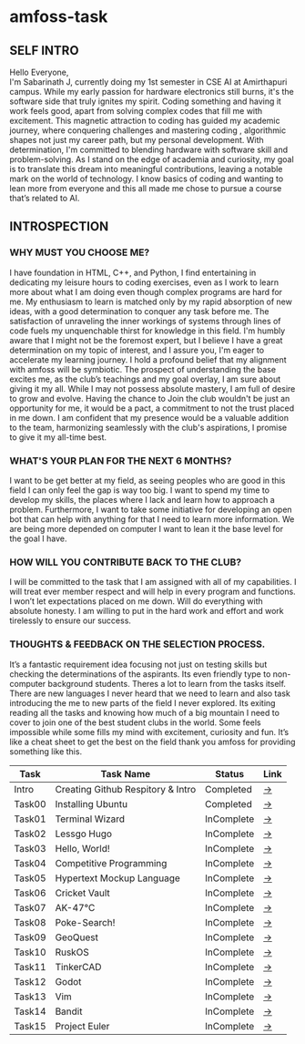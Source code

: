 # amfoss-task

## SELF INTRO
Hello Everyone,<br>
I'm Sabarinath J, currently doing my 1st semester in CSE AI at Amirthapuri campus. While my early passion for hardware electronics still burns, it's the software side that truly ignites my spirit. Coding something and having it work feels good, apart from solving complex codes that fill me with excitement. This magnetic attraction to coding has guided my academic journey, where conquering challenges and mastering coding , algorithmic shapes not just my career path, but my personal development. With determination, I'm committed to blending hardware with software skill and problem-solving. As I stand on the edge of academia and curiosity, my goal is to translate this dream into meaningful contributions, leaving a notable mark on the world of technology. I know basics of coding and wanting to lean more from everyone and this all made me chose to pursue a course that’s related to AI.

## INTROSPECTION
### WHY MUST YOU CHOOSE ME?
I have foundation in HTML, C++, and Python, I find entertaining in dedicating my leisure hours to coding exercises, even as I work to learn more about what I am doing even though complex programs are hard for me. My enthusiasm to learn is matched only by my rapid absorption of new ideas, with a good determination to conquer any task before me. The satisfaction of unraveling the inner workings of systems through lines of code fuels my unquenchable thirst for knowledge in this field. I'm humbly aware that I might not be the foremost expert, but I believe I have a great determination on my topic of interest, and I assure you, I'm eager to accelerate my learning journey. I hold a profound belief that my alignment with amfoss will be symbiotic. The prospect of understanding the base excites me, as the club’s teachings and my goal overlay, I am sure about giving it my all. While I may not possess absolute mastery, I am full of desire to grow and evolve. Having the chance to Join the club wouldn't be just an opportunity for me, it would be a pact, a commitment to not the trust placed in me down. I am confident that my presence would be a valuable addition to the team, harmonizing seamlessly with the club's aspirations, I promise to give it my all-time best.
### WHAT'S YOUR PLAN FOR THE NEXT 6 MONTHS?
 I want to be get better at my field, as seeing peoples who are good in this field I can only feel the gap is way too big. I want to spend my time to develop my skills, the places where I lack and learn how to approach a problem. Furthermore, I want to take some initiative for developing an open bot that can help with anything for that I need to learn more information. We are being more depended on computer I want to lean it the base level for the goal I have.
### HOW WILL YOU CONTRIBUTE BACK TO THE CLUB?
I will be committed to the task that I am assigned with all of my capabilities. I will treat ever member respect and will help in every program and functions. I won’t let expectations placed on me down. Will do everything with absolute honesty. I am willing to put in the hard work and effort and work tirelessly to ensure our success.
### THOUGHTS & FEEDBACK ON THE SELECTION PROCESS.
It’s a fantastic requirement idea focusing not just on testing skills but checking the determinations of the aspirants. Its even friendly type to non-computer background students. Theres a lot to learn from the tasks itself. There are new languages I never heard that we need to learn and also task introducing the me to new parts of the field I never explored. Its exiting reading all the tasks and knowing how much of a big mountain I need to cover to join one of the best student clubs in the world. Some feels impossible while some fills my mind with excitement, curiosity and fun. It’s like a cheat sheet to get the best on the field thank you amfoss for providing something like this.

**Task**|**Task Name**|**Status**|**Link**
--------------|---------------|---------------|---------------
Intro|Creating Github Respitory & Intro|Completed|[->](https://github.com/sabarixr/amfoss-task)
Task00|Installing Ubuntu|Completed|[->]( https://github.com/sabarixr/amfoss-task/Task-00/readme.md)
Task01|Terminal Wizard|InComplete|[->]()
Task02|Lessgo Hugo|InComplete|[->]()
Task03|Hello, World!|InComplete|[->]()
Task04|Competitive Programming|InComplete|[->]()
Task05|Hypertext Mockup Language|InComplete|[->]()
Task06|Cricket Vault|InComplete|[->]()
Task07|AK-47℃|InComplete|[->]()
Task08|Poke-Search!|InComplete|[->]()
Task09|GeoQuest|InComplete|[->]()
Task10|RuskOS|InComplete|[->]()
Task11|TinkerCAD|InComplete|[->]()
Task12|Godot|InComplete|[->]()
Task13|Vim|InComplete|[->]()
Task14|Bandit|InComplete|[->]()
Task15|Project Euler|InComplete|[->]()
